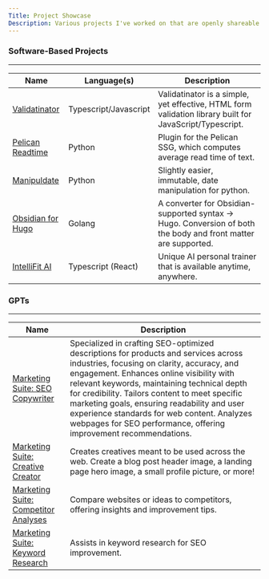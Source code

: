 ```yaml
---
Title: Project Showcase
Description: Various projects I've worked on that are openly shareable.
---
```


### Software-Based Projects

------------------------------------
| Name | Language(s) | Description |
|------|-------------|-------------|
| [Validatinator](https://github.com/JenkinsDev/Validatinator.git) | Typescript/Javascript | Validatinator is a simple, yet effective, HTML form validation library built for JavaScript/Typescript.|
| [Pelican Readtime](https://github.com/JenkinsDev/pelican-readtime.git) | Python | Plugin for the Pelican SSG, which computes average read time of text. |
| [Manipuldate](https://github.com/JenkinsDev/manipuldate.git) | Python | Slightly easier, immutable, date manipulation for python. |
| [Obsidian for Hugo](https://github.com/JenkinsDev/obsidian-for-hugo.git) | Golang | A converter for Obsidian-supported syntax → Hugo. Conversion of both the body and front matter are supported. |
| [IntelliFit AI](https://intellifitai.com) | Typescript (React) | Unique AI personal trainer that is available anytime, anywhere. |


### GPTs

-----------------------------------
| Name         | Description      |
|--------------|------------------|
| [Marketing Suite: SEO Copywriter](https://chat.openai.com/g/g-mgLDqPxo1-marketing-partner-suite-seo-copywriter) | Specialized in crafting SEO-optimized descriptions for products and services across industries, focusing on clarity, accuracy, and engagement. Enhances online visibility with relevant keywords, maintaining technical depth for credibility. Tailors content to meet specific marketing goals, ensuring readability and user experience standards for web content. Analyzes webpages for SEO performance, offering improvement recommendations. |
| [Marketing Suite: Creative Creator](https://chat.openai.com/g/g-Dfq9yeqk5-marketing-partner-suite-creative-creator) | Creates creatives meant to be used across the web. Create a blog post header image, a landing page hero image, a small profile picture, or more! |
| [Marketing Suite: Competitor Analyses](https://chat.openai.com/g/g-ZT9g14eVU-marketing-partner-suite-competitor-analyses) | Compare websites or ideas to competitors, offering insights and improvement tips. |
| [Marketing Suite: Keyword Research](https://chat.openai.com/g/g-JNpAO1USp-marketing-partner-suite-keyword-research) | Assists in keyword research for SEO improvement. |
